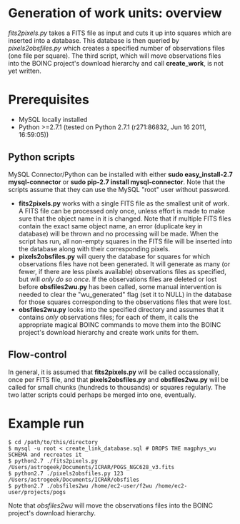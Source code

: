 # Generation of work units: overview

*fits2pixels.py* takes a FITS file as input and cuts it up into squares which are inserted into a database. This database is then queried by *pixels2obsfiles.py* which creates a specified number of observations files (one file per square). The third script, which will move observations files into the BOINC project's download hierarchy and call **create_work**, is not yet written.

# Prerequisites

* MySQL locally installed
* Python >=2.7.1 (tested on Python 2.7.1 (r271:86832, Jun 16 2011, 16:59:05))

## Python scripts

MySQL Connector/Python can be installed with either **sudo easy_install-2.7 mysql-connector** or **sudo pip-2.7 install mysql-connector**. Note that the scripts assume that they can use the MySQL "root" user without password.

* **fits2pixels.py** works with a single FITS file as the smallest unit of work. A FITS file can be processed only once, unless effort is made to make sure that the object name in it is changed. Note that if multiple FITS files contain the exact same object name, an error (duplicate key in database) will be thrown and no processing will be made. When the script has run, all non-empty squares in the FITS file will be inserted into the database along with their corresponding pixels.
* **pixels2obsfiles.py** will query the database for squares for which observations files have not been generated. It will generate as many (or fewer, if there are less pixels available) observations files as specified, but will *only do so once*. If the observations files are deleted or lost before **obsfiles2wu.py** has been called, some manual intervention is needed to clear the "wu_generated" flag (set it to NULL) in the database for those squares corresponding to the observations files that were lost.
* **obsfiles2wu.py** looks into the specified directory and assumes that it contains *only* observations files; for each of them, it calls the appropriate magical BOINC commands to move them into the BOINC project's download hierarchy and create work units for them.

## Flow-control

In general, it is assumed that **fits2pixels.py** will be called occassionally, once per FITS file, and that **pixels2obsfiles.py** and **obsfiles2wu.py** will be called for small chunks (hundreds to thousands) or squares regularly. The two latter scripts could perhaps be merged into one, eventually.
  
# Example run

    $ cd /path/to/this/directory
    $ mysql -u root < create_link_database.sql # DROPS THE magphys_wu SCHEMA and recreates it
    $ python2.7 ./fits2pixels.py /Users/astrogeek/Documents/ICRAR/POGS_NGC628_v3.fits
    $ python2.7 ./pixels2obsfiles.py 123 /Users/astrogeek/Documents/ICRAR/obsfiles
    $ python2.7 ./obsfiles2wu /home/ec2-user/f2wu /home/ec2-user/projects/pogs
	
Note that *obsfiles2wu* will move the observations files into the BOINC project's download hierarchy.

